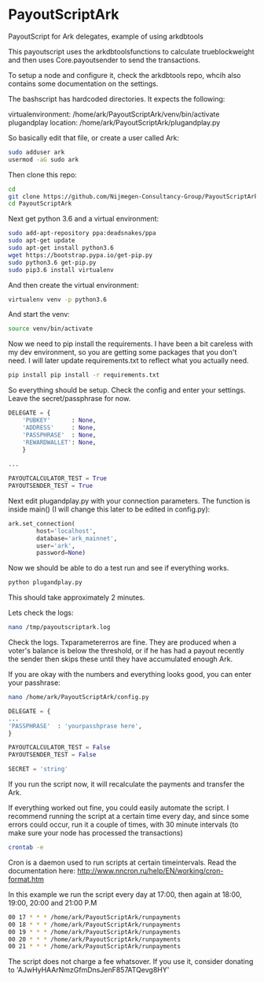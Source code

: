 # PayoutScriptArk
PayoutScript for Ark delegates, example of using arkdbtools

This payoutscript uses the arkdbtoolsfunctions to calculate trueblockweight and then uses Core.payoutsender to send the transactions.

To setup a node and configure it, check the arkdbtools repo, whcih also contains some documentation on the settings.

The bashscript has hardcoded directories. It expects the following:

virtualenvironment: /home/ark/PayoutScriptArk/venv/bin/activate
plugandplay location: /home/ark/PayoutScriptArk/plugandplay.py

So basically edit that file, or create a user called Ark:

```sh
sudo adduser ark
usermod -aG sudo ark
```

Then clone this repo:

```sh
cd
git clone https://github.com/Nijmegen-Consultancy-Group/PayoutScriptArk.git
cd PayoutScriptArk
```

Next get python 3.6 and a virtual environment:

```sh
sudo add-apt-repository ppa:deadsnakes/ppa
sudo apt-get update
sudo apt-get install python3.6
wget https://bootstrap.pypa.io/get-pip.py
sudo python3.6 get-pip.py
sudo pip3.6 install virtualenv
```

And then create the virtual environment:
```sh
virtualenv venv -p python3.6
```

And start the venv:
```sh
source venv/bin/activate
```

Now we need to pip install the requirements. I have been a bit careless with my dev environment, so you are getting some packages that you
don't need. I will later update requirements.txt to reflect what you actually need.

```sh
pip install pip install -r requirements.txt
```

So everything should be setup. Check the config and enter your settings. Leave the secret/passphrase for now. 

```python
DELEGATE = {
    'PUBKEY'      : None,
    'ADDRESS'     : None,
    'PASSPHRASE'  : None,
    'REWARDWALLET': None,
    }
    
...

PAYOUTCALCULATOR_TEST = True
PAYOUTSENDER_TEST = True
```

Next edit plugandplay.py with your connection parameters. The function is inside main() (I will change this later to be edited in config.py):

```python
ark.set_connection(
        host='localhost',
        database='ark_mainnet',
        user='ark',
        password=None)
```
Now we should be able to do a test run and see if everything works.

```sh
python plugandplay.py
```

This should take approximately 2 minutes.

Lets check the logs:

```sh
nano /tmp/payoutscriptark.log
```

Check the logs. Txparametererros are fine. They are produced when a voter's balance is below the threshold, or if he has had a payout recently
the sender then skips these until they have accumulated enough Ark.

If you are okay with the numbers and everything looks good, you can enter your passhrase:

```sh
nano /home/ark/PayoutScriptArk/config.py 
```

```python
DELEGATE = {
...
'PASSPHRASE'  : 'yourpasshprase here',
}

PAYOUTCALCULATOR_TEST = False
PAYOUTSENDER_TEST = False

SECRET = 'string'
```

If you run the script now, it will recalculate the payments and transfer the Ark.

If everything worked out fine, you could easily automate the script. I recommend running the script at a certain time every day, and since
some errors could occur, run it a couple of times, with 30  minute intervals (to make sure your node has processed the transactions)


```sh
crontab -e
```
Cron is a daemon used to run scripts at certain timeintervals. Read the documentation here: http://www.nncron.ru/help/EN/working/cron-format.htm

In this example we run the script every day at 17:00, then again at 18:00, 19:00, 20:00 and 21:00 P.M

```sh
00 17 * * * /home/ark/PayoutScriptArk/runpayments
00 18 * * * /home/ark/PayoutScriptArk/runpayments
00 19 * * * /home/ark/PayoutScriptArk/runpayments
00 20 * * * /home/ark/PayoutScriptArk/runpayments
00 21 * * * /home/ark/PayoutScriptArk/runpayments
```

The script does not charge a fee whatsover. If you use it, consider donating to 'AJwHyHAArNmzGfmDnsJenF857ATQevg8HY'













